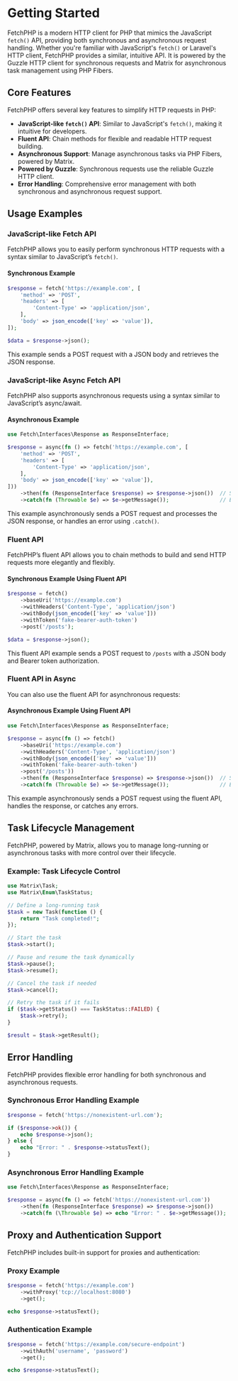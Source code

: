 # Getting Started

FetchPHP is a modern HTTP client for PHP that mimics the JavaScript `fetch()` API, providing both synchronous and asynchronous request handling. Whether you're familiar with JavaScript's `fetch()` or Laravel's HTTP client, FetchPHP provides a similar, intuitive API. It is powered by the Guzzle HTTP client for synchronous requests and Matrix for asynchronous task management using PHP Fibers.

## Core Features

FetchPHP offers several key features to simplify HTTP requests in PHP:

- **JavaScript-like `fetch()` API**: Similar to JavaScript's `fetch()`, making it intuitive for developers.
- **Fluent API**: Chain methods for flexible and readable HTTP request building.
- **Asynchronous Support**: Manage asynchronous tasks via PHP Fibers, powered by Matrix.
- **Powered by Guzzle**: Synchronous requests use the reliable Guzzle HTTP client.
- **Error Handling**: Comprehensive error management with both synchronous and asynchronous request support.

## Usage Examples

### JavaScript-like Fetch API

FetchPHP allows you to easily perform synchronous HTTP requests with a syntax similar to JavaScript’s `fetch()`.

#### **Synchronous Example**

```php
$response = fetch('https://example.com', [
    'method' => 'POST',
    'headers' => [
        'Content-Type' => 'application/json',
    ],
    'body' => json_encode(['key' => 'value']),
]);

$data = $response->json();
```

This example sends a POST request with a JSON body and retrieves the JSON response.

### JavaScript-like Async Fetch API

FetchPHP also supports asynchronous requests using a syntax similar to JavaScript’s async/await.

#### **Asynchronous Example**

```php
use Fetch\Interfaces\Response as ResponseInterface;

$response = async(fn () => fetch('https://example.com', [
    'method' => 'POST',
    'headers' => [
        'Content-Type' => 'application/json',
    ],
    'body' => json_encode(['key' => 'value']),
]))
    ->then(fn (ResponseInterface $response) => $response->json())  // Success handler
    ->catch(fn (Throwable $e) => $e->getMessage());                // Error handler
```

This example asynchronously sends a POST request and processes the JSON response, or handles an error using `.catch()`.

### Fluent API

FetchPHP’s fluent API allows you to chain methods to build and send HTTP requests more elegantly and flexibly.

#### **Synchronous Example Using Fluent API**

```php
$response = fetch()
    ->baseUri('https://example.com')
    ->withHeaders('Content-Type', 'application/json')
    ->withBody(json_encode(['key' => 'value']))
    ->withToken('fake-bearer-auth-token')
    ->post('/posts');

$data = $response->json();
```

This fluent API example sends a POST request to `/posts` with a JSON body and Bearer token authorization.

### Fluent API in Async

You can also use the fluent API for asynchronous requests:

#### **Asynchronous Example Using Fluent API**

```php
use Fetch\Interfaces\Response as ResponseInterface;

$response = async(fn () => fetch()
    ->baseUri('https://example.com')
    ->withHeaders('Content-Type', 'application/json')
    ->withBody(json_encode(['key' => 'value']))
    ->withToken('fake-bearer-auth-token')
    ->post('/posts'))
    ->then(fn (ResponseInterface $response) => $response->json())  // Success handler
    ->catch(fn (Throwable $e) => $e->getMessage());                // Error handler
```

This example asynchronously sends a POST request using the fluent API, handles the response, or catches any errors.

## Task Lifecycle Management

FetchPHP, powered by Matrix, allows you to manage long-running or asynchronous tasks with more control over their lifecycle.

### **Example: Task Lifecycle Control**

```php
use Matrix\Task;
use Matrix\Enum\TaskStatus;

// Define a long-running task
$task = new Task(function () {
    return "Task completed!";
});

// Start the task
$task->start();

// Pause and resume the task dynamically
$task->pause();
$task->resume();

// Cancel the task if needed
$task->cancel();

// Retry the task if it fails
if ($task->getStatus() === TaskStatus::FAILED) {
    $task->retry();
}

$result = $task->getResult();
```

## Error Handling

FetchPHP provides flexible error handling for both synchronous and asynchronous requests.

### **Synchronous Error Handling Example**

```php
$response = fetch('https://nonexistent-url.com');

if ($response->ok()) {
    echo $response->json();
} else {
    echo "Error: " . $response->statusText();
}
```

### **Asynchronous Error Handling Example**

```php
use Fetch\Interfaces\Response as ResponseInterface;

$response = async(fn () => fetch('https://nonexistent-url.com'))
    ->then(fn (ResponseInterface $response) => $response->json())
    ->catch(fn (\Throwable $e) => echo "Error: " . $e->getMessage());
```

## Proxy and Authentication Support

FetchPHP includes built-in support for proxies and authentication:

### **Proxy Example**

```php
$response = fetch('https://example.com')
    ->withProxy('tcp://localhost:8080')
    ->get();

echo $response->statusText();
```

### **Authentication Example**

```php
$response = fetch('https://example.com/secure-endpoint')
    ->withAuth('username', 'password')
    ->get();

echo $response->statusText();
```
